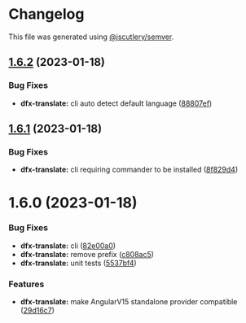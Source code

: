# Changelog

This file was generated using [@jscutlery/semver](https://github.com/jscutlery/semver).

## [1.6.2](https://github.com/Dafnik/dfts-common/compare/dfx-translate-1.6.1...dfx-translate-1.6.2) (2023-01-18)

### Bug Fixes

- **dfx-translate:** cli auto detect default language ([88807ef](https://github.com/Dafnik/dfts-common/commit/88807ef10fe82e0ceaafc3c97fb97136c982dc08))

## [1.6.1](https://github.com/Dafnik/dfts-common/compare/dfx-translate-1.6.0...dfx-translate-1.6.1) (2023-01-18)

### Bug Fixes

- **dfx-translate:** cli requiring commander to be installed ([8f829d4](https://github.com/Dafnik/dfts-common/commit/8f829d41652a6de3f38d7d3e662b1360acae8486))

# 1.6.0 (2023-01-18)

### Bug Fixes

- **dfx-translate:** cli ([82e00a0](https://github.com/Dafnik/dfts-common/commit/82e00a09d4b796dfed7db05e0b98a2c8b2335f9b))
- **dfx-translate:** remove prefix ([c808ac5](https://github.com/Dafnik/dfts-common/commit/c808ac505660a93bff97a2d97d8cf9a9cac792b7))
- **dfx-translate:** unit tests ([5537bf4](https://github.com/Dafnik/dfts-common/commit/5537bf45f023cdf7e468bff0509c624a875a0b5b))

### Features

- **dfx-translate:** make AngularV15 standalone provider compatible ([29d16c7](https://github.com/Dafnik/dfts-common/commit/29d16c769ca5d9b131801b2b766d4b873db796e2))
